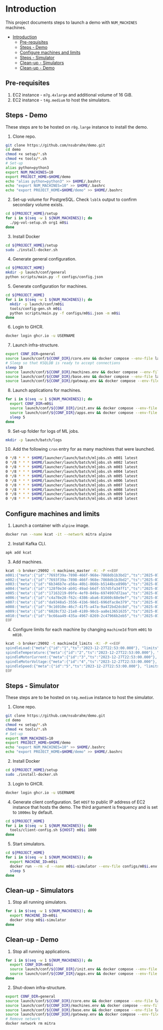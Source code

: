 # Introduction

This project documents steps to launch a demo with `NUM_MACHINES` machines.

- [Introduction](#introduction)
  - [Pre-requisites](#pre-requisites)
  - [Steps - Demo](#steps---demo)
  - [Configure machines and limits](#configure-machines-and-limits)
  - [Steps - Simulator](#steps---simulator)
  - [Clean-up - Simulators](#clean-up---simulators)
  - [Clean-up - Demo](#clean-up---demo)

## Pre-requisites

1. EC2 instance - `m7g.4xlarge` and additional volume of 16 GiB.
2. EC2 instance - `t4g.medium` to host the simulators.

## Steps - Demo

These steps are to be hosted on `r8g.large` instance to install the demo.

1. Clone repo.

```bash
git clone https://github.com/nsubrahm/demo.git
cd demo
chmod +x setup/*.sh
chmod +x tools/*.sh
# Set-up
alias python=python3
export NUM_MACHINES=10
export PROJECT_HOME=$HOME/demo
echo "alias python=python3" >> $HOME/.bashrc
echo "export NUM_MACHINES=10" >> $HOME/.bashrc
echo "export PROJECT_HOME=$HOME/demo" >> $HOME/.bashrc
```

2. Set-up volume for PostgreSQL. Check `lsblk` output to confirm secondary volume exists.

```bash
cd ${PROJECT_HOME}/setup
for i in $(seq -w 1 ${NUM_MACHINES}); do
  ./pg-vol-setup.sh org1 m0$i
done
```

3. Install Docker

```bash
cd ${PROJECT_HOME}/setup
sudo ./install-docker.sh
```

4. Generate general configuration.

```bash
cd ${PROJECT_HOME}
mkdir -p launch/conf/general
python scripts/main.py -f configs/config.json
```

5. Generate configuration for machines.

```bash
cd ${PROJECT_HOME}
for i in $(seq -w 1 ${NUM_MACHINES}); do
  mkdir -p launch/conf/m0$i
  tools/config-gen.sh m0$i
  python scripts/main.py -f configs/m0$i.json -m m0$i
done
```

6. Login to GHCR.

```bash
docker login ghcr.io -u USERNAME
```

7. Launch infra-structure.

```bash
export CONF_DIR=general
source launch/conf/${CONF_DIR}/core.env && docker compose --env-file launch/conf/${CONF_DIR}/core.env -f launch/stacks/core.yaml up -d
# Sleep so that KSQLDB is ready to accept connections
sleep 10
source launch/conf/${CONF_DIR}/machines.env && docker compose --env-file launch/conf/${CONF_DIR}/machines.env -f launch/stacks/machines.yaml up -d
source launch/conf/${CONF_DIR}/base.env && docker compose --env-file launch/conf/${CONF_DIR}/base.env -f launch/stacks/base.yaml up -d
source launch/conf/${CONF_DIR}/gateway.env && docker compose --env-file launch/conf/${CONF_DIR}/gateway.env -f launch/stacks/gateway.yaml up -d
```

8. Launch applications for machines.

```bash
for i in $(seq -w 1 ${NUM_MACHINES}); do
  export CONF_DIR=m0$i
  source launch/conf/${CONF_DIR}/init.env && docker compose --env-file launch/conf/${CONF_DIR}/init.env -f launch/stacks/init.yaml up -d
  source launch/conf/${CONF_DIR}/apps.env && docker compose --env-file launch/conf/${CONF_DIR}/apps.env -f launch/stacks/apps.yaml up -d
  sleep 5
done
```

9. Set-up folder for logs of ML jobs.

```bash
mkdir -p launch/batch/logs
```

10. Add the following `cron` entry for as many machines that were launched.

```bash
0 */8 * * * $HOME/launcher/launch/batch/mljobs.sh m001 latest
0 */8 * * * $HOME/launcher/launch/batch/mljobs.sh m002 latest
0 */8 * * * $HOME/launcher/launch/batch/mljobs.sh m003 latest
0 */8 * * * $HOME/launcher/launch/batch/mljobs.sh m004 latest
0 */8 * * * $HOME/launcher/launch/batch/mljobs.sh m005 latest
0 */8 * * * $HOME/launcher/launch/batch/mljobs.sh m006 latest
0 */8 * * * $HOME/launcher/launch/batch/mljobs.sh m007 latest
0 */8 * * * $HOME/launcher/launch/batch/mljobs.sh m008 latest
0 */8 * * * $HOME/launcher/launch/batch/mljobs.sh m009 latest
0 */8 * * * $HOME/launcher/launch/batch/mljobs.sh m010 latest
```

## Configure machines and limits

1. Launch a container with `alpine` image.

```bash
docker run --name kcat -it --network mitra alpine
```

2. Install Kafka CLI.

```bash
apk add kcat
```

3. Add machines.

```bash
kcat -b broker:29092 -t machines_master -K: -P <<EOF
m001:{"meta":{"id":"7693f39a-7898-466f-968e-7868db1b3bd2","ts":"2025-07-10T18:44:28.235","type":"machine"},"machine":{"machineId":"m002","label":"LINE01-MILL02","description":"Milling Machine 1 - Line 1"}}
m002:{"meta":{"id":"7693f39a-7898-466f-968e-7868db1b3bd2","ts":"2025-07-10T18:44:28.235","type":"machine"},"machine":{"machineId":"m002","label":"LINE01-MILL02","description":"Milling Machine 2 - Line 1"}}
m003:{"meta":{"id":"6b346b7e-a56a-40b1-866b-b5144bce890b","ts":"2025-07-10T18:44:29.235","type":"machine"},"machine":{"machineId":"m003","label":"LINE01-MILL03","description":"Milling Machine 3 - Line 1"}}
m004:{"meta":{"id":"128f0e34-ab91-49ad-b6df-557d5fa34ff1","ts":"2025-07-10T18:44:30.235","type":"machine"},"machine":{"machineId":"m004","label":"LINE01-MILL04","description":"Milling Machine 4 - Line 1"}}
m005:{"meta":{"id":"17163219-09fe-4ef0-849a-6974997d72aa","ts":"2025-07-10T18:44:31.235","type":"machine"},"machine":{"machineId":"m005","label":"LINE01-MILL05","description":"Milling Machine 5 - Line 1"}}
m006:{"meta":{"id":"c4a78e28-f62c-4386-aba6-81660c68e9ef","ts":"2025-07-10T18:44:32.235","type":"machine"},"machine":{"machineId":"m006","label":"LINE01-MILL06","description":"Milling Machine 6 - Line 1"}}
m007:{"meta":{"id":"da9348a5-3556-41b6-98d1-696dfac8e379","ts":"2025-07-10T18:44:33.235","type":"machine"},"machine":{"machineId":"m007","label":"LINE01-MILL07","description":"Milling Machine 7 - Line 1"}}
m008:{"meta":{"id":"9c16910e-46c7-41f5-a47a-9a472bd2dc8d","ts":"2025-07-10T18:44:34.235","type":"machine"},"machine":{"machineId":"m008","label":"LINE01-MILL08","description":"Milling Machine 8 - Line 1"}}
m009:{"meta":{"id":"6028cf32-21e8-4189-90cb-aa8e13651635","ts":"2025-07-10T18:44:35.235","type":"machine"},"machine":{"machineId":"m009","label":"LINE01-MILL09","description":"Milling Machine 9 - Line 1"}}
m010:{"meta":{"id":"bc66aa49-435a-4967-8269-2c47966b2eb5","ts":"2025-07-10T18:44:36.235","type":"machine"},"machine":{"machineId":"m010","label":"LINE01-MILL10","description":"Milling Machine 10 - Line 1"}}
EOF
```

4. Configure limits for each machine by changing `machineId` from `m001` to `m010`.

```bash
kcat -b broker:29092 -t machineId_limits -K: -P <<EOF
spindleLoad:{"meta":{"id":"1","ts":"2023-12-27T22:53:00.000"}, "limits":[{"key":"spindleLoad", "lo":0, "hi":50}]}
spindleTemperature:{"meta":{"id":"2","ts":"2023-12-27T22:53:00.000"}, "limits":[{"key":"spindleTemperature", "lo":1,"hi":150}]}
spindleMotorCurrent:{"meta":{"id":"3","ts":"2023-12-27T22:53:00.000"}, "limits":[{"key":"spindleMotorCurrent", "lo":2,"hi":8}]}
spindleMotorVoltage:{"meta":{"id":"4","ts":"2023-12-27T22:53:00.000"}, "limits":[{"key":"spindleMotorVoltage", "lo":10,"hi":25}]}
spindleSpeed:{"meta":{"id":"5","ts":"2023-12-27T22:53:00.000"}, "limits":[{"key":"spindleSpeed", "lo":0,"hi":20000}]}
EOF
```

## Steps - Simulator

These steps are to be hosted on `t4g.medium` instance to host the simulator.

1. Clone repo.

```bash
git clone https://github.com/nsubrahm/demo.git
cd demo
chmod +x setup/*.sh
chmod +x tools/*.sh
# Set-up
export NUM_MACHINES=10
export PROJECT_HOME=$HOME/demo
echo "export NUM_MACHINES=10" >> $HOME/.bashrc
echo "export PROJECT_HOME=$HOME/demo" >> $HOME/.bashrc
```

2. Install Docker

```bash
cd ${PROJECT_HOME}/setup
sudo ./install-docker.sh
```

3. Login to GHCR.

```bash
docker login ghcr.io -u USERNAME
```

4. Generate client configuration. Set `HOST` to public IP address of EC2 instance that hosts the demo. The third argument is frequency and is set to `1000ms` by default.

```bash
cd ${PROJECT_HOME}
for i in $(seq -w 1 ${NUM_MACHINES}); do
  tools/client-config.sh ${HOST} m0$i 1000
done
```

5. Start simulators.

```bash
cd ${PROJECT_HOME}
for i in $(seq -w 1 ${NUM_MACHINES}); do
  export MACHINE_ID=m0$i
  docker run --rm -d --name m0$i-simulator --env-file configs/m0$i.env ghcr.io/nsubrahm/restsim:latest
  sleep 5
done
```

## Clean-up - Simulators

1. Stop all running simulators.

```bash
for i in $(seq -w 1 ${NUM_MACHINES}); do
  export MACHINE_ID=m0$i
  docker stop m0$i-simulator
done
```

## Clean-up - Demo

1. Stop all running applications.

```bash
for i in $(seq -w 1 ${NUM_MACHINES}); do
  export CONF_DIR=m0$i
  source launch/conf/${CONF_DIR}/init.env && docker compose --env-file launch/conf/${CONF_DIR}/init.env -f launch/stacks/init.yaml down
  source launch/conf/${CONF_DIR}/apps.env && docker compose --env-file launch/conf/${CONF_DIR}/apps.env -f launch/stacks/apps.yaml down
done
```

2. Shut-down infra-structure.

```bash
export CONF_DIR=general
source launch/conf/${CONF_DIR}/core.env && docker compose --env-file launch/conf/${CONF_DIR}/core.env -f launch/stacks/core.yaml down
source launch/conf/${CONF_DIR}/machines.env && docker compose --env-file launch/conf/${CONF_DIR}/machines.env -f launch/stacks/machines.yaml down
source launch/conf/${CONF_DIR}/base.env && docker compose --env-file launch/conf/${CONF_DIR}/base.env -f launch/stacks/base.yaml down
source launch/conf/${CONF_DIR}/gateway.env && docker compose --env-file launch/conf/${CONF_DIR}/gateway.env -f launch/stacks/gateway.yaml down
# Remove network
docker network rm mitra
```
